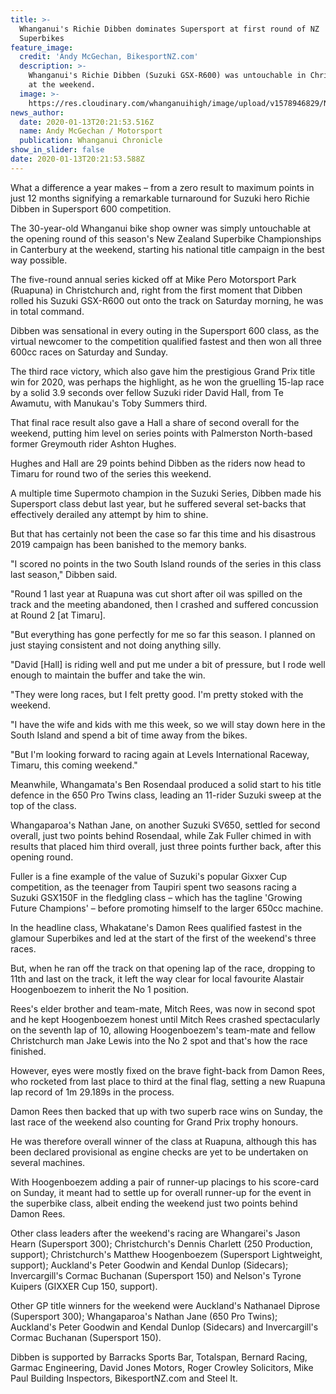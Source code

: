 ```yaml
---
title: >-
  Whanganui's Richie Dibben dominates Supersport at first round of NZ
  Superbikes 
feature_image:
  credit: 'Andy McGechan, BikesportNZ.com'
  description: >-
    Whanganui's Richie Dibben (Suzuki GSX-R600) was untouchable in Christchurch
    at the weekend.
  image: >-
    https://res.cloudinary.com/whanganuihigh/image/upload/v1578946829/News/Dibben_14.1.19.jpg
news_author:
  date: 2020-01-13T20:21:53.516Z
  name: Andy McGechan / Motorsport
  publication: Whanganui Chronicle
show_in_slider: false
date: 2020-01-13T20:21:53.588Z
---
```

What a difference a year makes – from a zero result to maximum points in just 12 months signifying a remarkable turnaround for Suzuki hero Richie Dibben in Supersport 600 competition.

The 30-year-old Whanganui bike shop owner was simply untouchable at the opening round of this season's New Zealand Superbike Championships in Canterbury at the weekend, starting his national title campaign in the best way possible.

The five-round annual series kicked off at Mike Pero Motorsport Park (Ruapuna) in Christchurch and, right from the first moment that Dibben rolled his Suzuki GSX-R600 out onto the track on Saturday morning, he was in total command.

Dibben was sensational in every outing in the Supersport 600 class, as the virtual newcomer to the competition qualified fastest and then won all three 600cc races on Saturday and Sunday.

The third race victory, which also gave him the prestigious Grand Prix title win for 2020, was perhaps the highlight, as he won the gruelling 15-lap race by a solid 3.9 seconds over fellow Suzuki rider David Hall, from Te Awamutu, with Manukau's Toby Summers third.

That final race result also gave a Hall a share of second overall for the weekend, putting him level on series points with Palmerston North-based former Greymouth rider Ashton Hughes.

Hughes and Hall are 29 points behind Dibben as the riders now head to Timaru for round two of the series this weekend.

A multiple time Supermoto champion in the Suzuki Series, Dibben made his Supersport class debut last year, but he suffered several set-backs that effectively derailed any attempt by him to shine.

But that has certainly not been the case so far this time and his disastrous 2019 campaign has been banished to the memory banks.

"I scored no points in the two South Island rounds of the series in this class last season," Dibben said.

"Round 1 last year at Ruapuna was cut short after oil was spilled on the track and the meeting abandoned, then I crashed and suffered concussion at Round 2 [at Timaru].

"But everything has gone perfectly for me so far this season. I planned on just staying consistent and not doing anything silly.

"David [Hall] is riding well and put me under a bit of pressure, but I rode well enough to maintain the buffer and take the win.

"They were long races, but I felt pretty good. I'm pretty stoked with the weekend.

"I have the wife and kids with me this week, so we will stay down here in the South Island and spend a bit of time away from the bikes.

"But I'm looking forward to racing again at Levels International Raceway, Timaru, this coming weekend."

Meanwhile, Whangamata's Ben Rosendaal produced a solid start to his title defence in the 650 Pro Twins class, leading an 11-rider Suzuki sweep at the top of the class.

Whangaparoa's Nathan Jane, on another Suzuki SV650, settled for second overall, just two points behind Rosendaal, while Zak Fuller chimed in with results that placed him third overall, just three points further back, after this opening round.

Fuller is a fine example of the value of Suzuki's popular Gixxer Cup competition, as the teenager from Taupiri spent two seasons racing a Suzuki GSX150F in the fledgling class – which has the tagline 'Growing Future Champions' – before promoting himself to the larger 650cc machine.

In the headline class, Whakatane's Damon Rees qualified fastest in the glamour Superbikes and led at the start of the first of the weekend's three races.

But, when he ran off the track on that opening lap of the race, dropping to 11th and last on the track, it left the way clear for local favourite Alastair Hoogenboezem to inherit the No 1 position.

Rees's elder brother and team-mate, Mitch Rees, was now in second spot and he kept Hoogenboezem honest until Mitch Rees crashed spectacularly on the seventh lap of 10, allowing Hoogenboezem's team-mate and fellow Christchurch man Jake Lewis into the No 2 spot and that's how the race finished.

However, eyes were mostly fixed on the brave fight-back from Damon Rees, who rocketed from last place to third at the final flag, setting a new Ruapuna lap record of 1m 29.189s in the process.

Damon Rees then backed that up with two superb race wins on Sunday, the last race of the weekend also counting for Grand Prix trophy honours.

He was therefore overall winner of the class at Ruapuna, although this has been declared provisional as engine checks are yet to be undertaken on several machines.

With Hoogenboezem adding a pair of runner-up placings to his score-card on Sunday, it meant had to settle up for overall runner-up for the event in the superbike class, albeit ending the weekend just two points behind Damon Rees.

Other class leaders after the weekend's racing are Whangarei's Jason Hearn (Supersport 300); Christchurch's Dennis Charlett (250 Production, support); Christchurch's Matthew Hoogenboezem (Supersport Lightweight, support); Auckland's Peter Goodwin and Kendal Dunlop (Sidecars); Invercargill's Cormac Buchanan (Supersport 150) and Nelson's Tyrone Kuipers (GIXXER Cup 150, support).

Other GP title winners for the weekend were Auckland's Nathanael Diprose (Supersport 300); Whangaparoa's Nathan Jane (650 Pro Twins); Auckland's Peter Goodwin and Kendal Dunlop (Sidecars) and Invercargill's Cormac Buchanan (Supersport 150).

Dibben is supported by Barracks Sports Bar, Totalspan, Bernard Racing, Garmac Engineering, David Jones Motors, Roger Crowley Solicitors, Mike Paul Building Inspectors, BikesportNZ.com and Steel It.
